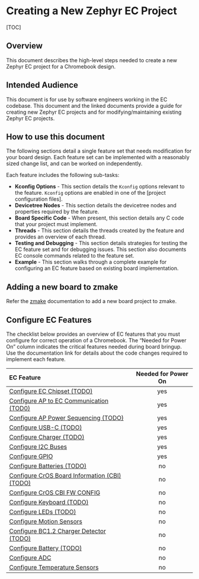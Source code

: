 # Creating a New Zephyr EC Project

[TOC]

## Overview

This document describes the high-level steps needed to create a new Zephyr EC
project for a Chromebook design.

## Intended Audience

This document is for use by software engineers working in the EC codebase. This
document and the linked documents provide a guide for creating new Zephyr EC
projects and for modifying/maintaining existing Zephyr EC projects.

## How to use this document

The following sections detail a single feature set that needs modification for
your board design. Each feature set can be implemented with a reasonably sized
change list, and can be worked on independently.

Each feature includes the following sub-tasks:

- **Kconfig Options** - This section details the `Kconfig` options relevant to
  the feature. `Kconfig` options are enabled in one of the [project
  configuration files].
- **Devicetree Nodes** - This section details the devicetree nodes and
  properties required by the feature.
- **Board Specific Code** - When present, this section details any C code that
  your project must implement.
- **Threads** - This section details the threads created by the feature and
  provides an overview of each thread.
- **Testing and Debugging** - This section details strategies for testing the EC
  feature set and for debugging issues. This section also documents EC console
  commands related to the feature set.
- **Example** - This section walks through a complete example for configuring an
  EC feature based on existing board implementation.

## Adding a new board to zmake

Refer the [zmake](TODO) documentation to add a new board project to zmake.

## Configure EC Features

The checklist below provides an overview of EC features that you must configure
for correct operation of a Chromebook. The “Needed for Power On” column
indicates the critical features needed during board bringup. Use the
documentation link for details about the code changes required to implement each
feature.

EC Feature                                                                  | Needed for Power On
:-------------------------------------------------------------------------- | :-----------------:
[Configure EC Chipset (TODO)](./zephyr_template.md)                         | yes
[Configure AP to EC Communication (TOD0)](./zephyr_template.md)             | yes
[Configure AP Power Sequencing (TODO)](./zephyr_template.md)                | yes
[Configure USB-C (TODO)](./zephyr_template.md)                              | yes
[Configure Charger (TODO)](./zephyr_template.md)                            | yes
[Configure I2C Buses](./zephyr_i2c.md)                                      | yes
[Configure GPIO](./zephyr_gpio.md)                                          | yes
[Configure Batteries (TODO)](./zephyr_template.md)                          | no
[Configure CrOS Board Information (CBI) (TODO)](./zephyr_template.md)       | no
[Configure CrOS CBI FW CONFIG](./zephyr_fw_config.md)                       | no
[Configure Keyboard (TODO)](./zephyr_template.md)                           | no
[Configure LEDs (TODO)](./zephyr_template.md)                               | no
[Configure Motion Sensors](./zephyr_motionsense.md)                         | no
[Configure BC1.2 Charger Detector (TODO)](./zephyr_template.md)             | no
[Configure Battery (TODO)](./zephyr_template.md)                            | no
[Configure ADC](./zephyr_adc.md)                                            | no
[Configure Temperature Sensors](./zephyr_temperature_sensor.md)             | no
